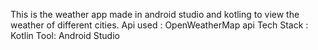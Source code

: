 This is the weather app made in android studio and kotling to view the weather of different cities.
Api used : OpenWeatherMap api 
Tech Stack : Kotlin 
Tool: Android Studio
